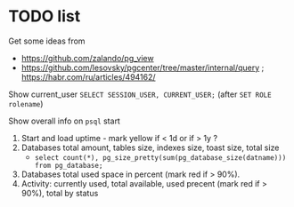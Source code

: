 # TODO list

Get some ideas from
   * https://github.com/zalando/pg_view
   * https://github.com/lesovsky/pgcenter/tree/master/internal/query ; https://habr.com/ru/articles/494162/

Show current_user `SELECT SESSION_USER, CURRENT_USER;` (after `SET ROLE rolename`)

Show overall info on `psql` start
1. Start and load uptime - mark yellow if < 1d or if > 1y ?
1. Databases total amount, tables size, indexes size, toast size, total size
   * `select count(*), pg_size_pretty(sum(pg_database_size(datname))) from pg_database;`
1. Databases total used space in percent (mark red if > 90%).
1. Activity: currently used, total available, used precent (mark red if > 90%), total by status

